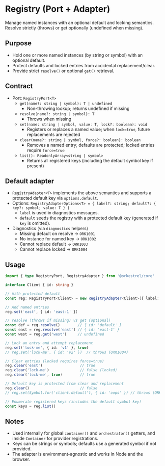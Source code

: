 # Registry (Port + Adapter)

Manage named instances with an optional default and locking semantics. Resolve strictly (throws) or get optionally (undefined when missing).

## Purpose
- Hold one or more named instances (by string or symbol) with an optional default.
- Protect defaults and locked entries from accidental replacement/clear.
- Provide strict `resolve()` or optional `get()` retrieval.

## Contract
- Port: `RegistryPort<T>`
  - `get(name?: string | symbol): T | undefined`
    - Non-throwing lookup; returns undefined if missing
  - `resolve(name?: string | symbol): T`
    - Throws when missing
  - `set(name: string | symbol, value: T, lock?: boolean): void`
    - Registers or replaces a named value; when `lock=true`, future replacements are rejected
  - `clear(name?: string | symbol, force?: boolean): boolean`
    - Removes a named entry; defaults are protected; locked entries require `force=true`
  - `list(): ReadonlyArray<string | symbol>`
    - Returns all registered keys (including the default symbol key if present)

## Default adapter
- `RegistryAdapter<T>` implements the above semantics and supports a protected default key via `options.default`.
- Options: `RegistryAdapterOptions<T> = { label?: string; default?: { key?: symbol; value: T } }`
  - `label` is used in diagnostics messages.
  - `default` seeds the registry with a protected default key (generated if `key` is omitted).
- Diagnostics (via `diagnostics` helpers)
  - Missing default on resolve → `ORK1001`
  - No instance for named key → `ORK1002`
  - Cannot replace default → `ORK1003`
  - Cannot replace locked → `ORK1004`

## Usage
```ts
import { type RegistryPort, RegistryAdapter } from '@orkestrel/core'

interface Client { id: string }

// With protected default
const reg: RegistryPort<Client> = new RegistryAdapter<Client>({ label: 'client', default: { value: { id: 'default' } } })

// Add named entries
reg.set('east', { id: 'east-1' })

// resolve (throws if missing) vs get (optional)
const def = reg.resolve()        // { id: 'default' }
const east = reg.resolve('east') // { id: 'east-1' }
const west = reg.get('west')     // undefined

// Lock an entry and attempt replacement
reg.set('lock-me', { id: 'v1' }, true)
// reg.set('lock-me', { id: 'v2' })  // throws (ORK1004)

// Clear entries (locked requires force=true)
reg.clear('east')                 // true
reg.clear('lock-me')              // false (locked)
reg.clear('lock-me', true)        // true

// Default key is protected from clear and replacement
reg.clear()                       // false
// reg.set(Symbol.for('client.default'), { id: 'oops' }) // throws (ORK1003)

// Enumerate registered keys (includes the default symbol key)
const keys = reg.list()
```

## Notes
- Used internally for global `container()` and `orchestrator()` getters, and inside `Container` for provider registrations.
- Keys can be strings or symbols; defaults use a generated symbol if not provided.
- The adapter is environment-agnostic and works in Node and the browser.
